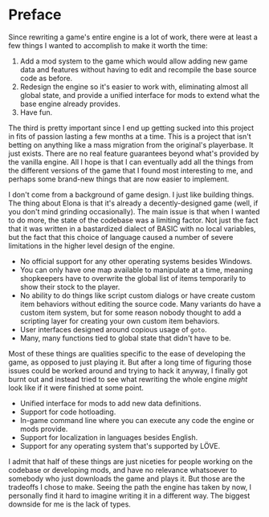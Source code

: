 # Preface

Since rewriting a game's entire engine is a lot of work, there were at least a few things I wanted to accomplish to make it worth the time:

1. Add a mod system to the game which would allow adding new game data and features without having to edit and recompile the base source code as before.
2. Redesign the engine so it's easier to work with, eliminating almost all global state, and provide a unified interface for mods to extend what the base engine already provides.
3. Have fun.

The third is pretty important since I end up getting sucked into this project in fits of passion lasting a few months at a time. This is a project that isn't betting on anything like a mass migration from the original's playerbase. It just exists. There are no real feature guarantees beyond what's provided by the vanilla engine. All I hope is that I can eventually add all the things from the different versions of the game that I found most interesting to me, and perhaps some brand-new things that are now easier to implement.

I don't come from a background of game design. I just like building things. The thing about Elona is that it's already a decently-designed game (well, if you don't mind grinding occasionally). The main issue is that when I wanted to do more, the state of the codebase was a limiting factor. Not just the fact that it was written in a bastardized dialect of BASIC with no local variables, but the fact that this choice of language caused a number of severe limitations in the higher level design of the engine.

- No official support for any other operating systems besides Windows.
- You can only have one map available to manipulate at a time, meaning shopkeepers have to overwrite the global list of items temporarily to show their stock to the player.
- No ability to do things like script custom dialogs or have create custom item behaviors without editing the source code. Many variants do have a custom item system, but for some reason nobody thought to add a scripting layer for creating your own custom item behaviors.
- User interfaces designed around copious usage of `goto`.
- Many, many functions tied to global state that didn't have to be.

Most of these things are qualities specific to the ease of developing the game, as opposed to just playing it. But after a long time of figuring those issues could be worked around and trying to hack it anyway, I finally got burnt out and instead tried to see what rewriting the whole engine *might* look like if it were finished at some point.


- Unified interface for mods to add new data definitions.
- Support for code hotloading.
- In-game command line where you can execute any code the engine or mods provide.
- Support for localization in languages besides English.
- Support for any operating system that's supported by LÖVE.

I admit that half of these things are just niceties for people working on the codebase or developing mods, and have no relevance whatsoever to somebody who just downloads the game and plays it. But those are the tradeoffs I chose to make. Seeing the path the engine has taken by now, I personally find it hard to imagine writing it in a different way. The biggest downside for me is the lack of types.
